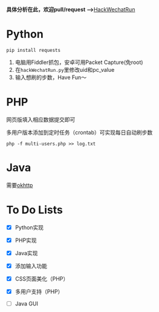 **具体分析在此，欢迎pull/request -->**[HackWechatRun](https://evilmass.cc/2017/03/30/HackWechatRun/)

# Python

    pip install requests

1. 电脑用Fiddler抓包，安卓可用Packet Capture(免root)
2. 在`hackWechatRun.py`里修改uid和pc_value
3. 输入想刷的步数，Have Fun～

# PHP
网页版填入相应数据提交即可

多用户版本添加到定时任务（crontab）可实现每日自动刷步数

    php -f multi-users.php >> log.txt

# Java
需要[okhttp](https://github.com/square/okhttp)

# To Do Lists
- [x] Python实现
- [x] PHP实现
- [x] Java实现
- [x] 添加输入功能
- [x] CSS页面美化（PHP）
- [x] 多用户支持（PHP）
- [ ] Java GUI

